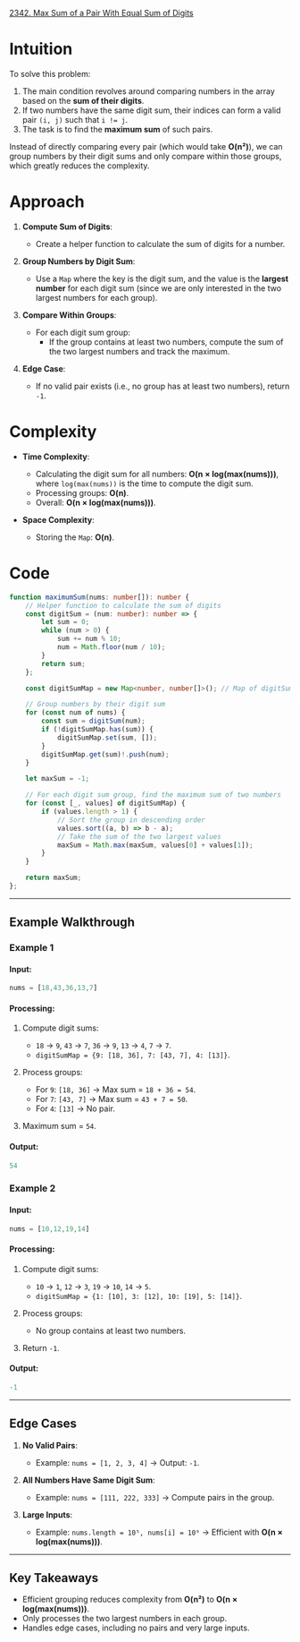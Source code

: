 [2342. Max Sum of a Pair With Equal Sum of Digits](https://leetcode.com/problems/max-sum-of-a-pair-with-equal-sum-of-digits/)

# Intuition

To solve this problem:

1. The main condition revolves around comparing numbers in the array based on the **sum of their digits**.
2. If two numbers have the same digit sum, their indices can form a valid pair `(i, j)` such that `i != j`.
3. The task is to find the **maximum sum** of such pairs.

Instead of directly comparing every pair (which would take **O(n²)**), we can group numbers by their digit sums and only compare within those groups, which greatly reduces the complexity.

# Approach

1. **Compute Sum of Digits**:
    - Create a helper function to calculate the sum of digits for a number.
	
2. **Group Numbers by Digit Sum**:
    - Use a `Map` where the key is the digit sum, and the value is the **largest number** for each digit sum (since we are only interested in the two largest numbers for each group).
	
3. **Compare Within Groups**:
    - For each digit sum group:
        - If the group contains at least two numbers, compute the sum of the two largest numbers and track the maximum.
		
4. **Edge Case**:    
    - If no valid pair exists (i.e., no group has at least two numbers), return `-1`.

# Complexity

- **Time Complexity**:
    - Calculating the digit sum for all numbers: **O(n × log(max(nums)))**, where `log(max(nums))` is the time to compute the digit sum.
    - Processing groups: **O(n)**.
    - Overall: **O(n × log(max(nums)))**.
	
- **Space Complexity**:    
    - Storing the `Map`: **O(n)**.

# Code

```typescript
function maximumSum(nums: number[]): number {
    // Helper function to calculate the sum of digits
    const digitSum = (num: number): number => {
        let sum = 0;
        while (num > 0) {
            sum += num % 10;
            num = Math.floor(num / 10);
        }
        return sum;
    };

    const digitSumMap = new Map<number, number[]>(); // Map of digitSum -> array of numbers

    // Group numbers by their digit sum
    for (const num of nums) {
        const sum = digitSum(num);
        if (!digitSumMap.has(sum)) {
            digitSumMap.set(sum, []);
        }
        digitSumMap.get(sum)!.push(num);
    }

    let maxSum = -1;

    // For each digit sum group, find the maximum sum of two numbers
    for (const [_, values] of digitSumMap) {
        if (values.length > 1) {
            // Sort the group in descending order
            values.sort((a, b) => b - a);
            // Take the sum of the two largest values
            maxSum = Math.max(maxSum, values[0] + values[1]);
        }
    }

    return maxSum;
};

```

---

## **Example Walkthrough**

### **Example 1**

#### **Input:**

```typescript
nums = [18,43,36,13,7]
```

#### **Processing:**

1. Compute digit sums:
    - `18` → `9`, `43` → `7`, `36` → `9`, `13` → `4`, `7` → `7`.
    - `digitSumMap = {9: [18, 36], 7: [43, 7], 4: [13]}`.
	
2. Process groups:
    - For `9`: `[18, 36]` → Max sum = `18 + 36 = 54`.
    - For `7`: `[43, 7]` → Max sum = `43 + 7 = 50`.
    - For `4`: `[13]` → No pair.
	
3. Maximum sum = `54`.
    

#### **Output:**

```typescript
54
```

### **Example 2**

#### **Input:**

```typescript
nums = [10,12,19,14]
```

#### **Processing:**

1. Compute digit sums:
    - `10` → `1`, `12` → `3`, `19` → `10`, `14` → `5`.
    - `digitSumMap = {1: [10], 3: [12], 10: [19], 5: [14]}`.
	
2. Process groups:
    - No group contains at least two numbers.
	
3. Return `-1`.
    

#### **Output:**

```typescript
-1
```

---

## **Edge Cases**

1. **No Valid Pairs**:
    - Example: `nums = [1, 2, 3, 4]` → Output: `-1`.
	
2. **All Numbers Have Same Digit Sum**:
    - Example: `nums = [111, 222, 333]` → Compute pairs in the group.
	
3. **Large Inputs**:
    - Example: `nums.length = 10⁵, nums[i] = 10⁹` → Efficient with **O(n × log(max(nums)))**.

---

## **Key Takeaways**

- Efficient grouping reduces complexity from **O(n²)** to **O(n × log(max(nums)))**.
- Only processes the two largest numbers in each group.
- Handles edge cases, including no pairs and very large inputs.